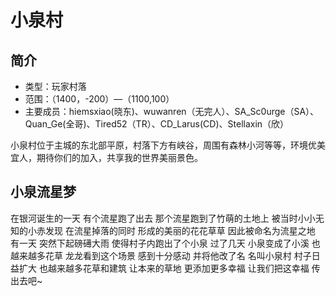 # 小泉村

## 简介
* 类型：玩家村落
* 范围：（1400，-200）—（1100,100）
* 主要成员：hiemsxiao(晓东)、wuwanren（无完人）、SA_Sc0urge（SA）、Quan_Ge(全哥)、Tired52（TR）、CD_Larus(CD)、Stellaxin（欣）

小泉村位于主城的东北部平原，村落下方有峡谷，周围有森林小河等等，环境优美宜人，期待你们的加入，共享我的世界美丽景色。

## 小泉流星梦

在银河诞生的一天
有个流星跑了出去
那个流星跑到了竹萌的土地上
被当时小小无知的小赤发现
在流星掉落的同时
形成的美丽的花花草草
因此被命名为流星之地
有一天
突然下起磅礡大雨
使得村子内跑出了个小泉
过了几天 小泉变成了小溪
也越来越多花草
龙龙看到这个场景
感到十分感动
并将他改了名
名叫小泉村
村子日益扩大
也越来越多花草和建筑
让本来的草地
更添加更多幸福
让我们把这幸福 
传出去吧~
